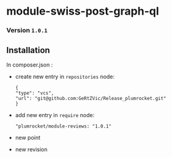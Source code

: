 # module-swiss-post-graph-ql

### Version `1.0.1`

## Installation

In composer.json :
* create new entry in `repositories` node:
  ```
  {
  "type": "vcs",
  "url": "git@github.com:GeRtZVic/Release_plumrocket.git"
  }
  ```

* add new entry in `require` node:

  ```"plumrocket/module-reviews: "1.0.1"```
* new point
* new revision
